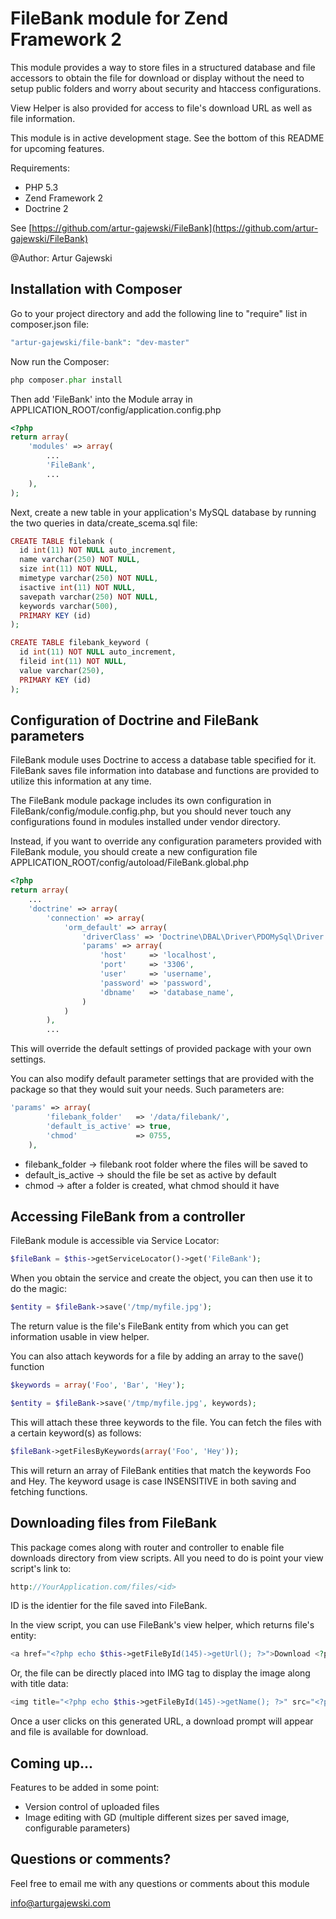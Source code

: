# FileBank module for Zend Framework 2

This module provides a way to store files in a structured database and file accessors to obtain the file for download or display without
the need to setup public folders and worry about security and htaccess configurations. 

View Helper is also provided for access to file's download URL as well as file information.

This module is in active development stage. See the bottom of this README for upcoming features.

Requirements:

- PHP 5.3
- Zend Framework 2
- Doctrine 2

See [https://github.com/artur-gajewski/FileBank](https://github.com/artur-gajewski/FileBank)

@Author: Artur Gajewski


## Installation with Composer

Go to your project directory and add the following line to "require" list in composer.json file:

```php
"artur-gajewski/file-bank": "dev-master"
```

Now run the Composer:

```php
php composer.phar install
```

Then add 'FileBank' into the Module array in APPLICATION_ROOT/config/application.config.php

```php
<?php
return array(
    'modules' => array(
        ...
        'FileBank',
        ...
    ),
);
```
Next, create a new table in your application's MySQL database by running the two queries in data/create_scema.sql file:

```php
CREATE TABLE filebank (
  id int(11) NOT NULL auto_increment,
  name varchar(250) NOT NULL,
  size int(11) NOT NULL,
  mimetype varchar(250) NOT NULL,
  isactive int(11) NOT NULL,
  savepath varchar(250) NOT NULL,
  keywords varchar(500),
  PRIMARY KEY (id)
);

CREATE TABLE filebank_keyword (
  id int(11) NOT NULL auto_increment,
  fileid int(11) NOT NULL,
  value varchar(250),
  PRIMARY KEY (id)
);
```


## Configuration of Doctrine and FileBank parameters

FileBank module uses Doctrine to access a database table specified for it. FileBank saves file information into database and functions are provided to utilize this information at any time.

The FileBank module package includes its own configuration in FileBank/config/module.config.php, but you should never touch any configurations found in modules installed under vendor directory.

Instead, if you want to override any configuration parameters provided with FileBank module, you should create a new configuration file APPLICATION_ROOT/config/autoload/FileBank.global.php

```php
<?php
return array(
    ...
    'doctrine' => array(
        'connection' => array(
            'orm_default' => array(
                'driverClass' => 'Doctrine\DBAL\Driver\PDOMySql\Driver',
                'params' => array(
                    'host'     => 'localhost',
                    'port'     => '3306',
                    'user'     => 'username',
                    'password' => 'password',
                    'dbname'   => 'database_name',
                )
            )
        ),
        ...
```

This will override the default settings of provided package with your own settings.

You can also modify default parameter settings that are provided with the package
so that they would suit your needs. Such parameters are:

```php
'params' => array(
        'filebank_folder'   => '/data/filebank/', 
        'default_is_active' => true,
        'chmod'             => 0755,
    ),
```

- filebank_folder   -> filebank root folder where the files will be saved to
- default_is_active -> should the file be set as active by default
- chmod             -> after a folder is created, what chmod should it have


## Accessing FileBank from a controller

FileBank module is accessible via Service Locator:

```php
$fileBank = $this->getServiceLocator()->get('FileBank');
```

When you obtain the service and create the object, you can then use it to do the magic:

```php
$entity = $fileBank->save('/tmp/myfile.jpg');
```

The return value is the file's FileBank entity from which you can get information usable in view helper.

You can also attach keywords for a file by adding an array to the save() function

```php
$keywords = array('Foo', 'Bar', 'Hey');

$entity = $fileBank->save('/tmp/myfile.jpg', keywords);
```

This will attach these three keywords to the file. You can fetch the files with a certain keyword(s) as follows:

```php
$fileBank->getFilesByKeywords(array('Foo', 'Hey'));
```

This will return an array of FileBank entities that match the keywords Foo and Hey. The keyword usage is case INSENSITIVE in both saving and fetching functions.


## Downloading files from FileBank

This package comes along with router and controller to enable file downloads directory from view scripts. All
you need to do is point your view script's link to:

```php
http://YourApplication.com/files/<id>
```
ID is the identier for the file saved into FileBank.

In the view script, you can use FileBank's view helper, which returns file's entity:

```php
<a href="<?php echo $this->getFileById(145)->getUrl(); ?>">Download <?php echo $this->getFileById(145)->getName(); ?></a>
```

Or, the file can be directly placed into IMG tag to display the image along with title data:

```php
<img title="<?php echo $this->getFileById(145)->getName(); ?>" src="<?php echo $this->getFileById(145)->getUrl(); ?>"/>
```

Once a user clicks on this generated URL, a download prompt will appear and file is available for download.


## Coming up...

Features to be added in some point:

- Version control of uploaded files
- Image editing with GD (multiple different sizes per saved image, configurable parameters)


## Questions or comments?

Feel free to email me with any questions or comments about this module

[info@arturgajewski.com](mailto:info@arturgajewski.com)
